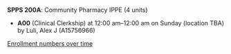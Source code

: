 **SPPS 200A**: Community Pharmacy IPPE (4 units)

- **A00** (Clinical Clerkship) at 12:00 am–12:00 am on Sunday (location TBA) by Luli, Alex J (A15756966)

[Enrollment numbers over time](./SPPS200A.tsv)
